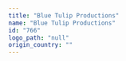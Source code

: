 ```yaml
---
title: "Blue Tulip Productions"
name: "Blue Tulip Productions"
id: "766"
logo_path: "null"
origin_country: ""
---
```

